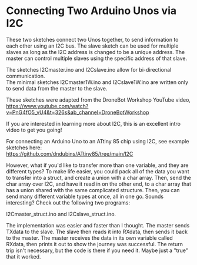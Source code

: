 # Connecting Two Arduino Unos via I2C
These two sketches connect two Unos together, to send information to each other using an I2C bus. The slave sketch can be used for multiple slaves as long as the I2C address is changed to be a unique address. The master can control multiple slaves using the specific address of that slave.<p>

The sketches I2Cmaster.ino and I2Cslave.ino allow for bi-directional communication.<br>
The minimal sketches I2Cmaster1W.ino and I2Cslave1W.ino are written only to send data from the master to the slave.<br>

These sketches were adapted from the DroneBot Workshop YouTube video, https://www.youtube.com/watch?v=PnG4fO5_vU4&t=326s&ab_channel=DroneBotWorkshop<p>
If you are interested in learning more about I2C, this is an excellent intro video to get you going!<p>
For connecting an Arduino Uno to an ATtiny 85 chip using I2C, see example sketches here:<br>
https://github.com/dndubins/ATtiny85/tree/main/I2C

However, what if you'd like to transfer more than one variable, and they are different types? To make life easier, you could pack all of the data you want to transfer into a struct, and create a union with a char array. Then, send the char array over I2C, and have it read in on the other end, to a char array that has a union shared with the same complicated structure. Then, you can send many different variable types at once, all in one go. Sounds interesting? Check out the following two programs:

I2Cmaster_struct.ino and I2Cslave_struct.ino.

The implementation was easier and faster than I thought. The master sends TXdata to the slave. The slave then reads it into RXdata, then sends it back to the master. The master receives the data in its own variable called RXdata, then prints it out to show the journey was successful. The return trip isn't necessary, but the code is there if you need it. Maybe just a "true" that it worked.
